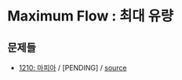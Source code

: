 # Maximum Flow : 최대 유량

## 문제들

 - [1210: 마피아](https://www.acmicpc.net/problem/1210) / \[PENDING\] / [source](../../sources/1210.cpp)
